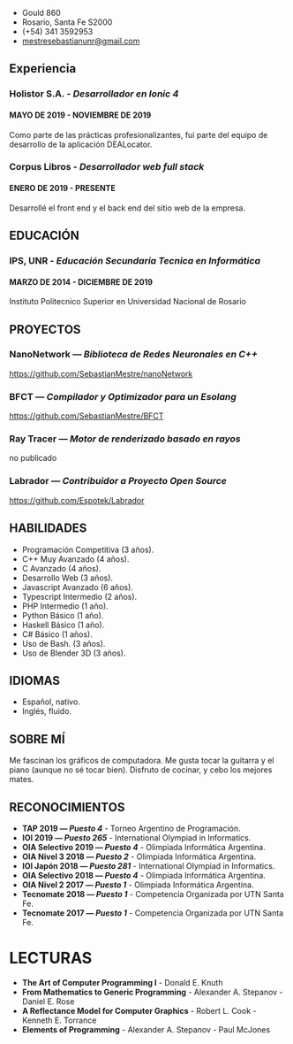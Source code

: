  - Gould 860
 - Rosario, Santa Fe S2000
 - (+54) 341 3592953
 - mestresebastianunr@gmail.com

## Experiencia
### Holistor S.A. - *Desarrollador en Ionic 4*
#### MAYO DE 2019 - NOVIEMBRE DE 2019
Como parte de las prácticas profesionalizantes, fui parte del equipo de desarrollo de la aplicación DEALocator.

### Corpus Libros - *Desarrollador web full stack*
#### ENERO DE 2019 - PRESENTE
Desarrollé el front end y el back end del sitio web de la empresa.

## EDUCACIÓN
### IPS, UNR - *Educación Secundaria Tecnica en Informática*
#### MARZO DE 2014 - DICIEMBRE DE 2019
Instituto Politecnico Superior en Universidad Nacional de Rosario

## PROYECTOS
### NanoNetwork — *Biblioteca de Redes Neuronales en C++*
https://github.com/SebastianMestre/nanoNetwork

### BFCT — *Compilador y Optimizador para un Esolang*
https://github.com/SebastianMestre/BFCT

### Ray Tracer — *Motor de renderizado basado en rayos*
no publicado

### Labrador — *Contribuidor a Proyecto Open Source*
https://github.com/Espotek/Labrador

## HABILIDADES
 - Programación Competitiva (3 años).
 - C++ Muy Avanzado (4 años).
 - C Avanzado (4 años).
 - Desarrollo Web (3 años).
 - Javascript Avanzado (6 años).
 - Typescript Intermedio (2 años).
 - PHP Intermedio (1 año).
 - Python Básico (1 año).
 - Haskell Básico (1 año).
 - C# Básico (1 años).
 - Uso de Bash. (3 años).
 - Uso de Blender 3D (3 años).

## IDIOMAS
 - Español, nativo.
 - Inglés, fluido.

## SOBRE MÍ
Me fascinan los gráficos de computadora. Me gusta tocar la guitarra y el piano (aunque no sé tocar bien). Disfruto de cocinar, y cebo los mejores mates.

## RECONOCIMIENTOS
 - **TAP 2019 — *Puesto 4*** - Torneo Argentino de Programación.
 - **IOI 2019 — *Puesto 265*** - International Olympiad in Informatics.
 - **OIA Selectivo 2019 — *Puesto 4*** - Olimpiada Informática Argentina.
 - **OIA Nivel 3 2018 — *Puesto 2*** - Olimpiada Informática Argentina.
 - **IOI Japón 2018 — *Puesto 281*** - International Olympiad in Informatics.
 - **OIA Selectivo 2018 — *Puesto 4*** - Olimpiada Informática Argentina.
 - **OIA Nivel 2 2017 — *Puesto 1*** - Olimpiada Informática Argentina.
 - **Tecnomate 2018 — *Puesto 1*** - Competencia Organizada por UTN Santa Fe.
 - **Tecnomate 2017 — *Puesto 1*** - Competencia Organizada por UTN Santa Fe.

# LECTURAS
 - **The Art of Computer Programming I** - Donald E. Knuth
 - **From Mathematics to Generic Programming** - Alexander A. Stepanov - Daniel E. Rose
 - **A Reflectance Model for Computer Graphics** - Robert L. Cook - Kenneth E. Torrance
 - **Elements of Programming** - Alexander A. Stepanov - Paul McJones

